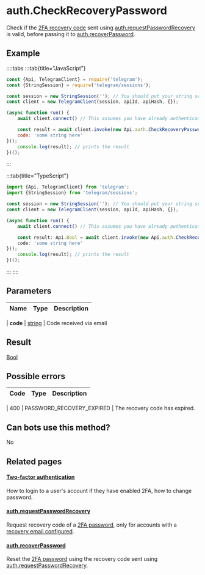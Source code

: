 # auth.CheckRecoveryPassword

Check if the [2FA recovery code](https://core.telegram.org/api/srp) sent using [auth.requestPasswordRecovery](https://core.telegram.org/method/auth.requestPasswordRecovery) is valid, before passing it to [auth.recoverPassword](https://core.telegram.org/method/auth.recoverPassword).



## Example

::::tabs
:::tab{title="JavaScript"}
```js
const {Api, TelegramClient} = require('telegram');
const {StringSession} = require('telegram/sessions');

const session = new StringSession(''); // You should put your string session here
const client = new TelegramClient(session, apiId, apiHash, {});

(async function run() {
    await client.connect() // This assumes you have already authenticated with .start()

    const result = await client.invoke(new Api.auth.CheckRecoveryPassword({
    code: 'some string here'
}));
    console.log(result); // prints the result
})();
```
:::

:::tab{title="TypeScript"}
```ts
import {Api, TelegramClient} from 'telegram';
import {StringSession} from 'telegram/sessions';

const session = new StringSession(''); // You should put your string session here
const client = new TelegramClient(session, apiId, apiHash, {});

(async function run() {
    await client.connect() // This assumes you have already authenticated with .start()

    const result: Api.Bool = await client.invoke(new Api.auth.CheckRecoveryPassword({
    code: 'some string here'
}));
    console.log(result); // prints the result
})();
```
:::
::::



## Parameters

| Name | Type | Description |
| :--: | ---- | ----------- |

| **code** | [string](https://core.telegram.org/type/string) | Code received via email 


## Result

[Bool](https://core.telegram.org/type/Bool)



## Possible errors

| Code | Type | Description |
| :--: | ---- | ----------- |

| 400 | PASSWORD\_RECOVERY\_EXPIRED | The recovery code has expired. 


## Can bots use this method?

No

## Related pages

#### [Two-factor authentication](https://core.telegram.org/api/srp)

How to login to a user's account if they have enabled 2FA, how to change password.



#### [auth.requestPasswordRecovery](https://core.telegram.org/method/auth.requestPasswordRecovery)

Request recovery code of a [2FA password](https://core.telegram.org/api/srp), only for accounts with a [recovery email configured](https://core.telegram.org/api/srp#email-verification).



#### [auth.recoverPassword](https://core.telegram.org/method/auth.recoverPassword)

Reset the [2FA password](https://core.telegram.org/api/srp) using the recovery code sent using [auth.requestPasswordRecovery](https://core.telegram.org/method/auth.requestPasswordRecovery).




